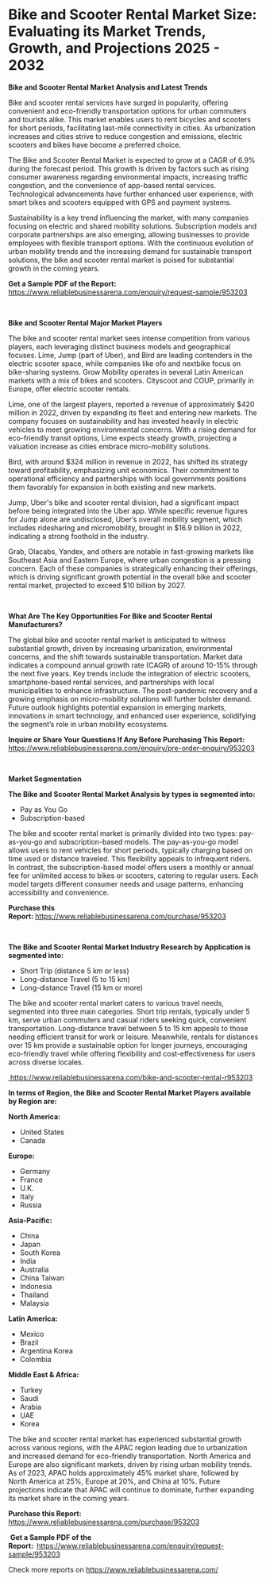 <p><h1>Bike and Scooter Rental Market Size: Evaluating its Market Trends, Growth, and Projections 2025 - 2032</h1></p><p><strong>Bike and Scooter Rental Market Analysis and Latest Trends</strong></p>
<p><p>Bike and scooter rental services have surged in popularity, offering convenient and eco-friendly transportation options for urban commuters and tourists alike. This market enables users to rent bicycles and scooters for short periods, facilitating last-mile connectivity in cities. As urbanization increases and cities strive to reduce congestion and emissions, electric scooters and bikes have become a preferred choice.</p><p>The Bike and Scooter Rental Market is expected to grow at a CAGR of 6.9% during the forecast period. This growth is driven by factors such as rising consumer awareness regarding environmental impacts, increasing traffic congestion, and the convenience of app-based rental services. Technological advancements have further enhanced user experience, with smart bikes and scooters equipped with GPS and payment systems.</p><p>Sustainability is a key trend influencing the market, with many companies focusing on electric and shared mobility solutions. Subscription models and corporate partnerships are also emerging, allowing businesses to provide employees with flexible transport options. With the continuous evolution of urban mobility trends and the increasing demand for sustainable transport solutions, the bike and scooter rental market is poised for substantial growth in the coming years.</p></p>
<p><strong>Get a Sample PDF of the Report:&nbsp;</strong> <a href="https://www.reliablebusinessarena.com/enquiry/request-sample/953203?utm_campaign=2928&utm_medium=2&utm_source=Github&utm_content=ia&utm_term=06032025&utm_id=bike-and-scooter-rental">https://www.reliablebusinessarena.com/enquiry/request-sample/953203</a></p>
<p>&nbsp;</p>
<p><strong>Bike and Scooter Rental Major Market Players</strong></p>
<p><p>The bike and scooter rental market sees intense competition from various players, each leveraging distinct business models and geographical focuses. Lime, Jump (part of Uber), and Bird are leading contenders in the electric scooter space, while companies like ofo and nextbike focus on bike-sharing systems. Grow Mobility operates in several Latin American markets with a mix of bikes and scooters. Cityscoot and COUP, primarily in Europe, offer electric scooter rentals.</p><p>Lime, one of the largest players, reported a revenue of approximately $420 million in 2022, driven by expanding its fleet and entering new markets. The company focuses on sustainability and has invested heavily in electric vehicles to meet growing environmental concerns. With a rising demand for eco-friendly transit options, Lime expects steady growth, projecting a valuation increase as cities embrace micro-mobility solutions.</p><p>Bird, with around $324 million in revenue in 2022, has shifted its strategy toward profitability, emphasizing unit economics. Their commitment to operational efficiency and partnerships with local governments positions them favorably for expansion in both existing and new markets.</p><p>Jump, Uber's bike and scooter rental division, had a significant impact before being integrated into the Uber app. While specific revenue figures for Jump alone are undisclosed, Uber’s overall mobility segment, which includes ridesharing and micromobility, brought in $16.9 billion in 2022, indicating a strong foothold in the industry.</p><p>Grab, Olacabs, Yandex, and others are notable in fast-growing markets like Southeast Asia and Eastern Europe, where urban congestion is a pressing concern. Each of these companies is strategically enhancing their offerings, which is driving significant growth potential in the overall bike and scooter rental market, projected to exceed $10 billion by 2027.</p></p>
<p>&nbsp;</p>
<p><strong>What Are The Key Opportunities For Bike and Scooter Rental Manufacturers?</strong></p>
<p><p>The global bike and scooter rental market is anticipated to witness substantial growth, driven by increasing urbanization, environmental concerns, and the shift towards sustainable transportation. Market data indicates a compound annual growth rate (CAGR) of around 10-15% through the next five years. Key trends include the integration of electric scooters, smartphone-based rental services, and partnerships with local municipalities to enhance infrastructure. The post-pandemic recovery and a growing emphasis on micro-mobility solutions will further bolster demand. Future outlook highlights potential expansion in emerging markets, innovations in smart technology, and enhanced user experience, solidifying the segment’s role in urban mobility ecosystems.</p></p>
<p><strong>Inquire or Share Your Questions If Any Before Purchasing This Report:</strong> <a href="https://www.reliablebusinessarena.com/enquiry/pre-order-enquiry/953203?utm_campaign=2928&utm_medium=2&utm_source=Github&utm_content=ia&utm_term=06032025&utm_id=bike-and-scooter-rental">https://www.reliablebusinessarena.com/enquiry/pre-order-enquiry/953203</a></p>
<p>&nbsp;</p>
<p><strong>Market Segmentation</strong></p>
<p><strong>The Bike and Scooter Rental Market Analysis by types is segmented into:</strong></p>
<p><ul><li>Pay as You Go</li><li>Subscription-based</li></ul></p>
<p><p>The bike and scooter rental market is primarily divided into two types: pay-as-you-go and subscription-based models. The pay-as-you-go model allows users to rent vehicles for short periods, typically charging based on time used or distance traveled. This flexibility appeals to infrequent riders. In contrast, the subscription-based model offers users a monthly or annual fee for unlimited access to bikes or scooters, catering to regular users. Each model targets different consumer needs and usage patterns, enhancing accessibility and convenience.</p></p>
<p><strong>Purchase this Report:&nbsp;</strong><a href="https://www.reliablebusinessarena.com/purchase/953203?utm_campaign=2928&utm_medium=2&utm_source=Github&utm_content=ia&utm_term=06032025&utm_id=bike-and-scooter-rental">https://www.reliablebusinessarena.com/purchase/953203</a></p>
<p>&nbsp;</p>
<p><strong>The Bike and Scooter Rental Market Industry Research by Application is segmented into:</strong></p>
<p><ul><li>Short Trip (distance 5 km or less)</li><li>Long-distance Travel (5 to 15 km)</li><li>Long-distance Travel (15 km or more)</li></ul></p>
<p><p>The bike and scooter rental market caters to various travel needs, segmented into three main categories. Short trip rentals, typically under 5 km, serve urban commuters and casual riders seeking quick, convenient transportation. Long-distance travel between 5 to 15 km appeals to those needing efficient transit for work or leisure. Meanwhile, rentals for distances over 15 km provide a sustainable option for longer journeys, encouraging eco-friendly travel while offering flexibility and cost-effectiveness for users across diverse locales.</p></p>
<p><a href="https://www.reliablebusinessarena.com/bike-and-scooter-rental-r953203?utm_campaign=2928&utm_medium=2&utm_source=Github&utm_content=ia&utm_term=06032025&utm_id=bike-and-scooter-rental">&nbsp;https://www.reliablebusinessarena.com/bike-and-scooter-rental-r953203</a></p>
<p><strong>In terms of Region, the Bike and Scooter Rental Market Players available by Region are:</strong></p>
<p>
    <p> <strong> North America: </strong>
        <ul>
            <li>United States</li>
            <li>Canada</li>
        </ul>
        </p> 
    <p> <strong> Europe: </strong>
        <ul>
            <li>Germany</li>
            <li>France</li>
            <li>U.K.</li>
            <li>Italy</li>
            <li>Russia</li>
        </ul>
        </p> 
    <p> <strong> Asia-Pacific: </strong>
        <ul>
            <li>China</li>
            <li>Japan</li>
            <li>South Korea</li>
            <li>India</li>
            <li>Australia</li>
            <li>China Taiwan</li>
            <li>Indonesia</li>
            <li>Thailand</li>
            <li>Malaysia</li>
        </ul>
        </p> 
    <p> <strong> Latin America: </strong>
        <ul>
            <li>Mexico</li>
            <li>Brazil</li>
            <li>Argentina Korea</li>
            <li>Colombia</li>
        </ul>
        </p> 
    <p> <strong> Middle East & Africa: </strong>
        <ul>
            <li>Turkey</li>
            <li>Saudi</li>
            <li>Arabia</li>
            <li>UAE</li>
            <li>Korea</li>
        </ul>
    </p>
    </p>
<p><p>The bike and scooter rental market has experienced substantial growth across various regions, with the APAC region leading due to urbanization and increased demand for eco-friendly transportation. North America and Europe are also significant markets, driven by rising urban mobility trends. As of 2023, APAC holds approximately 45% market share, followed by North America at 25%, Europe at 20%, and China at 10%. Future projections indicate that APAC will continue to dominate, further expanding its market share in the coming years.</p></p>
<p><strong>Purchase this Report: </strong><a href="https://www.reliablebusinessarena.com/purchase/953203?utm_campaign=2928&utm_medium=2&utm_source=Github&utm_content=ia&utm_term=06032025&utm_id=bike-and-scooter-rental">https://www.reliablebusinessarena.com/purchase/953203</a></p>
<p>&nbsp;<strong>Get a Sample PDF of the Report:&nbsp;&nbsp;</strong><a href="https://www.reliablebusinessarena.com/enquiry/request-sample/953203?utm_campaign=2928&utm_medium=2&utm_source=Github&utm_content=ia&utm_term=06032025&utm_id=bike-and-scooter-rental">https://www.reliablebusinessarena.com/enquiry/request-sample/953203</a></p>
<p><strong></strong></p>
<p>Check more reports on <a href="https://www.reliablebusinessarena.com/?utm_campaign=2928&utm_medium=2&utm_source=Github&utm_content=ia&utm_term=06032025&utm_id=bike-and-scooter-rental">https://www.reliablebusinessarena.com/</a></p>